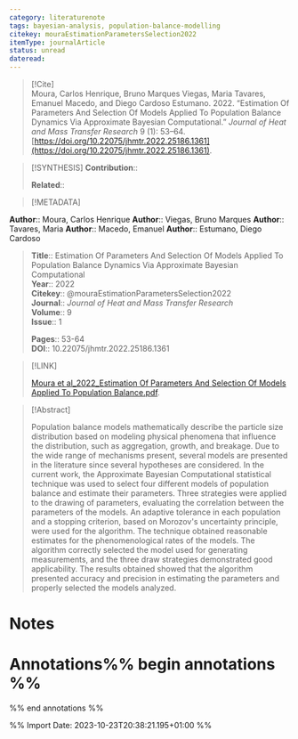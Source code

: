 ```yaml
---
category: literaturenote
tags: bayesian-analysis, population-balance-modelling
citekey: mouraEstimationParametersSelection2022
itemType: journalArticle
status: unread  
dateread:  
---
```


> [!Cite]  
> Moura, Carlos Henrique, Bruno Marques Viegas, Maria Tavares, Emanuel Macedo, and Diego Cardoso Estumano. 2022. “Estimation Of Parameters And Selection Of Models Applied To Population Balance Dynamics Via Approximate Bayesian Computational.” _Journal of Heat and Mass Transfer Research_ 9 (1): 53–64. [https://doi.org/10.22075/jhmtr.2022.25186.1361](https://doi.org/10.22075/jhmtr.2022.25186.1361).

> [!SYNTHESIS] 
>**Contribution**::
>
>**Related**:: 
>

> [!METADATA]  
>
**Author**:: Moura, Carlos Henrique
**Author**:: Viegas, Bruno Marques
**Author**:: Tavares, Maria
**Author**:: Macedo, Emanuel
**Author**:: Estumano, Diego Cardoso<br>
> **Title**:: Estimation Of Parameters And Selection Of Models Applied To Population Balance Dynamics Via Approximate Bayesian Computational    
> **Year**:: 2022     
> **Citekey**:: @mouraEstimationParametersSelection2022    
>**Journal**:: *Journal of Heat and Mass Transfer Research*    
>**Volume**:: 9    
>**Issue**:: 1     
>    
>    
>     
> **Pages**:: 53-64    
>**DOI**:: 10.22075/jhmtr.2022.25186.1361    
>

> [!LINK] 
>
> [Moura et al_2022_Estimation Of Parameters And Selection Of Models Applied To Population Balance.pdf](file:///Users/steven/Library/CloudStorage/GoogleDrive-steven.golovkine@ul.ie/My%20Drive/bibliography/Journal%20of%20Heat%20and%20Mass%20Transfer%20Research/2022/Moura%20et%20al_2022_Estimation%20Of%20Parameters%20And%20Selection%20Of%20Models%20Applied%20To%20Population%20Balance.pdf).

>[!Abstract]
>
>Population balance models mathematically describe the particle size distribution based on modeling physical phenomena that influence the distribution, such as aggregation, growth, and breakage. Due to the wide range of mechanisms present, several models are presented in the literature since several hypotheses are considered. In the current work, the Approximate Bayesian Computational statistical technique was used to select four different models of population balance and estimate their parameters. Three strategies were applied to the drawing of parameters, evaluating the correlation between the parameters of the models. An adaptive tolerance in each population and a stopping criterion, based on Morozov's uncertainty principle, were used for the algorithm. The technique obtained reasonable estimates for the phenomenological rates of the models. The algorithm correctly selected the model used for generating measurements, and the three draw strategies demonstrated good applicability. The results obtained showed that the algorithm presented accuracy and precision in estimating the parameters and properly selected the models analyzed.
>>


# Notes<br>
# Annotations%% begin annotations %%  
 
  
%% end annotations %%

%% Import Date: 2023-10-23T20:38:21.195+01:00 %%
